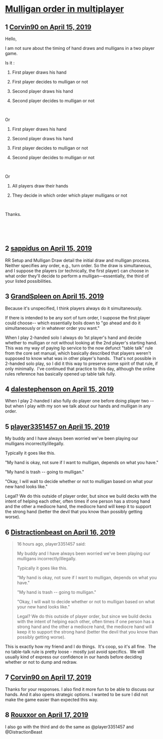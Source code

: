 # [Mulligan order in multiplayer](https://community.fantasyflightgames.com/topic/293960-mulligan-order-in-multiplayer/)

## 1 [Corvin90 on April 15, 2019](https://community.fantasyflightgames.com/topic/293960-mulligan-order-in-multiplayer/?do=findComment&comment=3678822)

Hello,

I am not sure about the timing of hand draws and mulligans in a two player game.

Is it :

1. First player draws his hand

2. First player decides to mulligan or not

3. Second player draws his hand

4. Second player decides to mulligan or not

 

Or

1. First player draws his hand

2. Second player draws his hand

3. First player decides to mulligan or not

4. Second player decides to mulligan or not

 

Or

1. All players draw their hands

2. They decide in which order which player mulligans or not

 

Thanks.

 

 

## 2 [sappidus on April 15, 2019](https://community.fantasyflightgames.com/topic/293960-mulligan-order-in-multiplayer/?do=findComment&comment=3679254)

RR Setup and Mulligan Draw detail the initial draw and mulligan process. Neither specifies any order, e.g., turn order. So the draw is simultaneous, and I suppose the players (or technically, the first player) can choose in what order they'll decide to perform a mulligan—essentially, the third of your listed possibilities.

## 3 [GrandSpleen on April 15, 2019](https://community.fantasyflightgames.com/topic/293960-mulligan-order-in-multiplayer/?do=findComment&comment=3679346)

Because it's unspecified, I think players always do it simultaneously.

If there is intended to be any sort of turn order, I suppose the first player could choose-- which essentially boils down to "go ahead and do it simultaneously or in whatever order you want."

When I play 2-handed solo I always do 1st player's hand and decide whether to mulligan or not without looking at the 2nd player's starting hand.  This was my way of paying lip service to the now defunct "table talk" rule from the core set manual, which basically described that players weren't supposed to know what was in other player's hands.  That's not possible in 2-handed solo play, so I did it this way to preserve some spirit of that rule, if only minimally.  I've continued that practice to this day, although the online rules reference has basically opened up table talk fully.

## 4 [dalestephenson on April 15, 2019](https://community.fantasyflightgames.com/topic/293960-mulligan-order-in-multiplayer/?do=findComment&comment=3679424)

When I play 2-handed I also fully do player one before doing player two -- but when I play with my son we talk about our hands and mulligan in any order.

## 5 [player3351457 on April 15, 2019](https://community.fantasyflightgames.com/topic/293960-mulligan-order-in-multiplayer/?do=findComment&comment=3679592)

My buddy and I have always been worried we've been playing our mulligans incorrectly/illegally.

Typically it goes like this.

"My hand is okay, not sure if I want to mulligan, depends on what you have."

"My hand is trash -- going to mulligan."

"Okay, I will wait to decide whether or not to mulligan based on what your new hand looks like."

Legal? We do this outside of player order, but since we build decks with the intent of helping each other, often times if one person has a strong hand and the other a mediocre hand, the mediocre hand will keep it to support the strong hand (better the devil that you know than possibly getting worse).

## 6 [Distractionbeast on April 16, 2019](https://community.fantasyflightgames.com/topic/293960-mulligan-order-in-multiplayer/?do=findComment&comment=3680243)

> 16 hours ago, player3351457 said:
> 
> My buddy and I have always been worried we've been playing our mulligans incorrectly/illegally.
> 
> Typically it goes like this.
> 
> "My hand is okay, not sure if I want to mulligan, depends on what you have."
> 
> "My hand is trash -- going to mulligan."
> 
> "Okay, I will wait to decide whether or not to mulligan based on what your new hand looks like."
> 
> Legal? We do this outside of player order, but since we build decks with the intent of helping each other, often times if one person has a strong hand and the other a mediocre hand, the mediocre hand will keep it to support the strong hand (better the devil that you know than possibly getting worse).

This is exactly how my friend and I do things.  It's coop, so it's all fine.  The no table-talk rule is pretty loose - mostly just avoid specifics.  We will usually kind of express our confidence in our hands before deciding whether or not to dump and redraw.

## 7 [Corvin90 on April 17, 2019](https://community.fantasyflightgames.com/topic/293960-mulligan-order-in-multiplayer/?do=findComment&comment=3681167)

Thanks for your responses. I also find it more fun to be able to discuss our hands. And it also opens strategic options. I wanted to be sure I did not make the game easier than expected this way.

## 8 [Rouxxor on April 17, 2019](https://community.fantasyflightgames.com/topic/293960-mulligan-order-in-multiplayer/?do=findComment&comment=3681265)

I also go with the third and do the same as @player3351457 and @DistractionBeast

